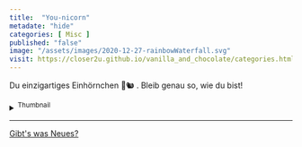 ```yaml
--- 
title:  "You-nicorn"
metadate: "hide"
categories: [ Misc ]
published: "false"
image: "/assets/images/2020-12-27-rainbowWaterfall.svg"
visit: https://closer2u.github.io/vanilla_and_chocolate/categories.html#misc
---
```


Du einzigartiges Einhörnchen 🦄🐿 .
Bleib genau so, wie du bist!


<details><summary><sup> Thumbnail </sup> </summary>

<img alt="thumbnail" src="https://cdn.statically.io/gh/Closer2U/vanilla_and_chocolate/master/assets/images/2020-12-27-rainbowWaterfallMin.png" width="150px" height="100px">

</details>



***

[Gibt's was Neues?](https://github.com/Closer2U)